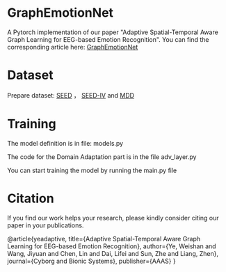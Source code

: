 # GraphEmotionNet
A Pytorch implementation of our paper "Adaptive Spatial-Temporal Aware Graph Learning for
EEG-based Emotion Recognition".
You can find the corresponding article here: [GraphEmotionNet](https://spj.science.org/doi/pdf/10.34133/cbsystems.0088)
# Dataset
Prepare dataset: [SEED](https://bcmi.sjtu.edu.cn/home/seed/seed.html) ， [SEED-IV](https://bcmi.sjtu.edu.cn/home/seed/seed-iv.html) and [MDD](https://figshare.com/articles/dataset/EEG_Data_New/4244171/2)
# Training
The model definition is in file: models.py

The code for the Domain Adaptation part is in the file adv_layer.py

You can start training the model by running the main.py file
# Citation
If you find our work helps your research, please kindly consider citing our paper in your publications.

@article{yeadaptive,
  title={Adaptive Spatial-Temporal Aware Graph Learning for EEG-based Emotion Recognition},
  author={Ye, Weishan and Wang, Jiyuan and Chen, Lin and Dai, Lifei and Sun, Zhe and Liang, Zhen},
  journal={Cyborg and Bionic Systems},
  publisher={AAAS}
}
